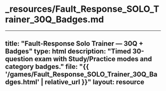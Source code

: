 # _resources/Fault_Response_SOLO_Trainer_30Q_Badges.md
---
title: "Fault-Response Solo Trainer — 30Q + Badges"
type: html
description: "Timed 30-question exam with Study/Practice modes and category badges."
file: "{{ '/games/Fault_Response_SOLO_Trainer_30Q_Badges.html' | relative_url }}"
layout: resource
---
